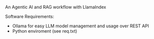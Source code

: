 An Agentic AI and RAG workflow with LlamaIndex

Software Requirements:
- Ollama for easy LLM model management and usage over REST API
- Python enviroment (see req.txt)